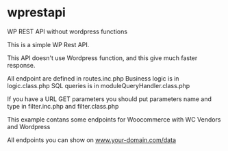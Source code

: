 # wprestapi
WP REST API without wordpress functions

This is a simple WP Rest API.

This API doesn't use Wordpress function, and this give much faster response.

All endpoint are defined in routes.inc.php
Business logic is in logic.class.php
SQL queries is in moduleQueryHandler.class.php 

If you have a URL GET parameters you should put parameters name and type in filter.inc.php and filter.class.php

This example contans some endpoints for Woocommerce with WC Vendors and Wordpress

All endpoints you can show on www.your-domain.com/data

